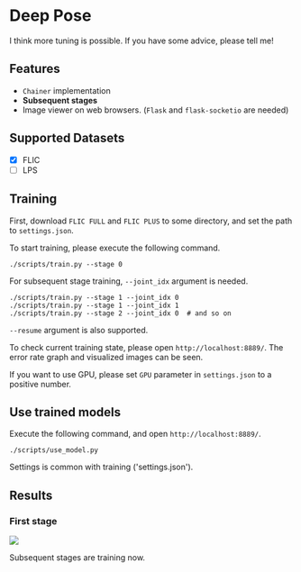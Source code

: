 # Deep Pose #
I think more tuning is possible. If you have some advice, please tell me!

## Features ##
* `Chainer` implementation
* __Subsequent stages__
* Image viewer on web browsers. (`Flask` and `flask-socketio` are needed)

## Supported Datasets ##
- [x] FLIC
- [ ] LPS

## Training ##
First, download `FLIC FULL` and `FLIC PLUS` to some directory, and set the path to `settings.json`.

To start training, please execute the following command.

```
./scripts/train.py --stage 0
```

For subsequent stage training, `--joint_idx` argument is needed.

```
./scripts/train.py --stage 1 --joint_idx 0
./scripts/train.py --stage 1 --joint_idx 1
./scripts/train.py --stage 2 --joint_idx 0  # and so on
```
`--resume` argument is also supported.


To check current training state, please open `http://localhost:8889/`.
The error rate graph and visualized images can be seen.

If you want to use GPU, please set `GPU` parameter in `settings.json` to a positive number.


## Use trained models ##
Execute the following command, and open `http://localhost:8889/`.
```
./scripts/use_model.py
```
Settings is common with training ('settings.json').

## Results ##

### First stage ###
<img src="https://raw.githubusercontent.com/takiyu/DeepPose/master/screenshots/first_stage_result.jpg">

Subsequent stages are training now.
